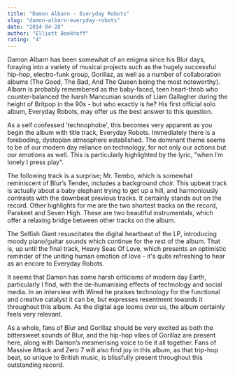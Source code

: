 ```yaml
---
title: "Damon Albarn - Everyday Robots"
slug: "damon-albarn-everyday-robots"
date: "2014-04-28"
author: "Elliott Boekhoff"
rating: "4"
---
```


Damon Albarn has been somewhat of an enigma since his Blur days, foraying into a variety of musical projects such as the hugely successful hip-hop, electro-funk group, Gorillaz, as well as a number of collaboration albums (The Good, The Bad, And The Queen being the most noteworthy). Albarn is probably remembered as the baby-faced, teen heart-throb who counter-balanced the harsh Mancunian sounds of Liam Gallagher during the height of Britpop in the 90s - but who exactly is he? His first official solo album, Everyday Robots, may offer us the best answer to this question.

As a self confessed 'technophobe', this becomes very apparent as you begin the album with title track, Everyday Robots. Immediately there is a foreboding, dystopian atmosphere established. The dominant theme seems to be of our modern day reliance on technology, for not only our actions but our emotions as well. This is particularly highlighted by the lyric, "when I’m lonely I press play".

The following track is a surprise; Mr. Tembo, which is somewhat reminiscent of Blur’s Tender, includes a background choir. This upbeat track is actually about a baby elephant trying to get up a hill, and harmoniously contrasts with the downbeat previous tracks. It certainly stands out on the record. Other highlights for me are the two shortest tracks on the record, Parakeet and Seven High. These are two beautiful instrumentals, which offer a relaxing bridge between other tracks on the album.

The Selfish Giant resuscitates the digital heartbeat of the LP, introducing moody piano/guitar sounds which continue for the rest of the album. That is, up until the final track, Heavy Seas Of Love, which presents an optimistic reminder of the uniting human emotion of love - it's quite refreshing to hear as an encore to Everyday Robots.

It seems that Damon has some harsh criticisms of modern day Earth, particularly I find, with the de-humanising effects of technology and social media. In an interview with Wired he praises technology for the functional and creative catalyst it can be, but expresses resentment towards it throughout this album. As the digital age looms over us, the album certainly feels very relevant.

As a whole, fans of Blur and Gorillaz should be very excited as both the bittersweet sounds of Blur, and the hip-hop vibes of Gorillaz are present here, along with Damon’s mesmerising voice to tie it all together. Fans of Massive Attack and Zero 7 will also find joy in this album, as that trip-hop beat, so unique to British music, is blissfully present throughout this outstanding record.
